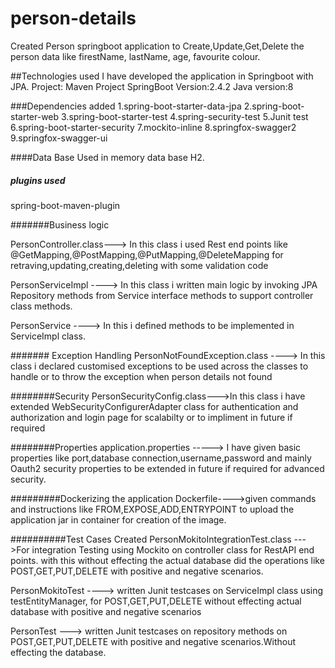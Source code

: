 # person-details
Created Person springboot application to Create,Update,Get,Delete the person data like firestName, lastName, age, favourite colour.

##Technologies used
I have developed the application in Springboot with JPA.
Project: Maven Project
SpringBoot Version:2.4.2
Java version:8

###Dependencies added
1.spring-boot-starter-data-jpa
2.spring-boot-starter-web
3.spring-boot-starter-test
4.spring-security-test
5.Junit test
6.spring-boot-starter-security
7.mockito-inline
8.springfox-swagger2
9.springfox-swagger-ui

####Data Base Used
in memory data base H2.
##### plugins used
spring-boot-maven-plugin

#######Business logic

PersonController.class---> In this class i used Rest end points like @GetMapping,@PostMapping,@PutMapping,@DeleteMapping for retraving,updating,creating,deleting with some validation code

PersonServiceImpl ----> In this class i written main logic by invoking JPA Repository methods from Service interface methods to support controller class methods.

PersonService ----> In this i defined methods to be implemented in ServiceImpl class.

####### Exception Handling
PersonNotFoundException.class ----> In this class i declared customised exceptions to be used across the classes to handle or to throw the exception when person details not found

########Security
PersonSecurityConfig.class--->In this class i have extended WebSecurityConfigurerAdapter class for authentication and authorization and login page for scalabilty or to impliment in future if required

########Properties
application.properties -----> I have given basic properties like port,database connection,username,password and mainly Oauth2 security properties to be extended in future if required for advanced security.

#########Dockerizing the application
Dockerfile---->given commands and instructions like FROM,EXPOSE,ADD,ENTRYPOINT to upload the application jar in container for creation of the image.


##########Test Cases Created
PersonMokitoIntegrationTest.class --->For integration Testing using Mockito on controller class for RestAPI end points.
with this without effecting the actual database did the operations like POST,GET,PUT,DELETE with positive and negative scenarios.

PersonMokitoTest  ----> written Junit testcases on ServiceImpl class using testEntityManager,
for POST,GET,PUT,DELETE without effecting actual database with positive and negative scenarios

PersonTest ---> written Junit testcases on repository methods on POST,GET,PUT,DELETE with positive and negative scenarios.Without effecting the database.


